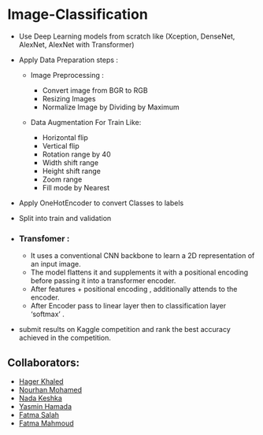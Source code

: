 # Image-Classification
  - Use Deep Learning models from scratch like (Xception, DenseNet, AlexNet, AlexNet with Transformer)
  - Apply Data Preparation steps :
    - Image Preprocessing :
         - Convert image from BGR to RGB
         - Resizing Images
         - Normalize Image by Dividing by Maximum

    - Data Augmentation For Train Like:
         - Horizontal flip
         - Vertical flip
         - Rotation range by 40
         - Width shift range  
         - Height shift range
         - Zoom range  
         - Fill mode by Nearest
           
  - Apply OneHotEncoder to convert Classes to labels
  - Split into train and validation 

  - ### Transfomer :
      - It uses a conventional CNN backbone to learn a 2D representation of an input image.
      - The model flattens it and supplements it with a positional encoding before passing it into a transformer encoder. 
      - After features + positional encoding , additionally attends to the encoder. 
      - After Encoder pass to linear layer then to classification layer ‘softmax’ .


  - submit results on Kaggle competition and rank the best accuracy achieved in the competition.

## Collaborators:
- <a href="https://github.com/hagerkhaledabdelmonem">Hager Khaled</a><br>
- <a href="https://github.com/Nourhan613">Nourhan Mohamed</a><br>
- <a href="https://github.com/nadakeshka">Nada Keshka</a><br>
- <a href="https://github.com/YasminHamada">Yasmin Hamada</a><br>
- <a href="https://github.com/Fatma-Salah-Saleh">Fatma Salah</a><br>
- <a href="https://github.com/FatmaMahmoudBadr">Fatma Mahmoud</a><br>
